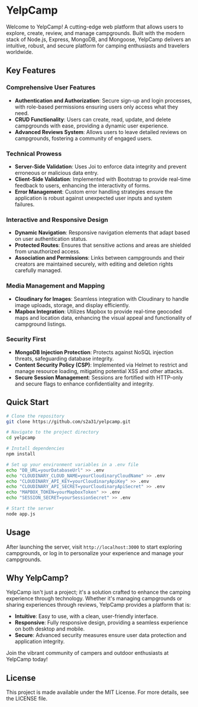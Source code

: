# YelpCamp

Welcome to YelpCamp! A cutting-edge web platform that allows users to explore, create, review, and manage campgrounds. Built with the modern stack of Node.js, Express, MongoDB, and Mongoose, YelpCamp delivers an intuitive, robust, and secure platform for camping enthusiasts and travelers worldwide.

## Key Features

### Comprehensive User Features
- **Authentication and Authorization**: Secure sign-up and login processes, with role-based permissions ensuring users only access what they need.
- **CRUD Functionality**: Users can create, read, update, and delete campgrounds with ease, providing a dynamic user experience.
- **Advanced Reviews System**: Allows users to leave detailed reviews on campgrounds, fostering a community of engaged users.

### Technical Prowess
- **Server-Side Validation**: Uses Joi to enforce data integrity and prevent erroneous or malicious data entry.
- **Client-Side Validation**: Implemented with Bootstrap to provide real-time feedback to users, enhancing the interactivity of forms.
- **Error Management**: Custom error handling strategies ensure the application is robust against unexpected user inputs and system failures.

### Interactive and Responsive Design
- **Dynamic Navigation**: Responsive navigation elements that adapt based on user authentication status.
- **Protected Routes**: Ensures that sensitive actions and areas are shielded from unauthorized access.
- **Association and Permissions**: Links between campgrounds and their creators are maintained securely, with editing and deletion rights carefully managed.

### Media Management and Mapping
- **Cloudinary for Images**: Seamless integration with Cloudinary to handle image uploads, storage, and display efficiently.
- **Mapbox Integration**: Utilizes Mapbox to provide real-time geocoded maps and location data, enhancing the visual appeal and functionality of campground listings.

### Security First
- **MongoDB Injection Protection**: Protects against NoSQL injection threats, safeguarding database integrity.
- **Content Security Policy (CSP)**: Implemented via Helmet to restrict and manage resource loading, mitigating potential XSS and other attacks.
- **Secure Session Management**: Sessions are fortified with HTTP-only and secure flags to enhance confidentiality and integrity.

## Quick Start

```bash
# Clone the repository
git clone https://github.com/s2a31/yelpcamp.git

# Navigate to the project directory
cd yelpcamp

# Install dependencies
npm install

# Set up your environment variables in a .env file
echo "DB_URL=yourDatabaseUrl" >> .env
echo "CLOUDINARY_CLOUD_NAME=yourCloudinaryCloudName" >> .env
echo "CLOUDINARY_API_KEY=yourCloudinaryApiKey" >> .env
echo "CLOUDINARY_API_SECRET=yourCloudinaryApiSecret" >> .env
echo "MAPBOX_TOKEN=yourMapboxToken" >> .env
echo "SESSION_SECRET=yourSessionSecret" >> .env

# Start the server
node app.js
```

## Usage

After launching the server, visit `http://localhost:3000` to start exploring campgrounds, or log in to personalize your experience and manage your campgrounds.

## Why YelpCamp?

YelpCamp isn't just a project; it's a solution crafted to enhance the camping experience through technology. Whether it's managing campgrounds or sharing experiences through reviews, YelpCamp provides a platform that is:

- **Intuitive**: Easy to use, with a clean, user-friendly interface.
- **Responsive**: Fully responsive design, providing a seamless experience on both desktop and mobile.
- **Secure**: Advanced security measures ensure user data protection and application integrity.

Join the vibrant community of campers and outdoor enthusiasts at YelpCamp today!

## License

This project is made available under the MIT License. For more details, see the LICENSE file.
